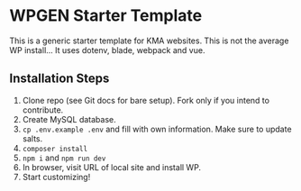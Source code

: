 # WP**GEN** Starter Template
This is a generic starter template for KMA websites. This is not the average WP install... It uses dotenv, blade, webpack and vue. 

## Installation Steps
1. Clone repo (see Git docs for bare setup). Fork only if you intend to contribute.
2. Create MySQL database.
3. ```cp .env.example .env``` and fill with own information. Make sure to update salts.
4. ```composer install```
5. ```npm i``` and ```npm run dev```
6. In browser, visit URL of local site and install WP.
7. Start customizing!

